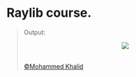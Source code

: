 # Raylib course.

> Output:
> <p align="center">
>   <img src="https://github.com/glULTRA/LearnRaylib/blob/z-Course-Resources/course_res/images/7-2.gif">
> </p>
> <br>
> <a href="https://github.com/glULTRA" class="btn btn-primary"> &copy;Mohammed Khalid </a>